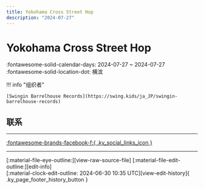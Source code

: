 ```yaml
---
title: Yokohama Cross Street Hop
description: "2024-07-27"
---
```


# Yokohama Cross Street Hop 

:fontawesome-solid-calendar-days: 2024-07-27 ~ 2024-07-27  
:fontawesome-solid-location-dot: 横滨  

!!! info "组织者"

    [Swingin Barrelhouse Records](https://swing.kids/ja_JP/swingin-barrelhouse-records)  

## 联系


---

 [:fontawesome-brands-facebook-f:{ .ky_social_links_icon }](https://www.facebook.com/events/695279786151861)

---

<div class="ky_page_footer" markdown>
<div class="ky_page_footer_trailing" markdown="span">
[:material-file-eye-outline:][view-raw-source-file]
[:material-file-edit-outline:][edit-info]
</div>
<div class="ky_page_footer_leading" markdown="span">
[:material-clock-edit-outline: 2024-06-30 10:35 UTC][view-edit-history]{ .ky_page_footer_history_button }
</div>
</div>

[view-raw-source-file]: https://github.com/swingdance/events/blob/main/2024/ja_JP/yokohama-cross-street-hop-07-2024.json "查看原始源文件"
[edit-info]: https://github.com/swingdance/events/issues/new?assignees=&labels=update+event&projects=&template=03-update_entity.yml&title=Update%20Event%3A%202024%2Fja_JP%20%E2%80%A2%20Yokohama%20Cross%20Street%20Hop&region=ja_JP&year=2024&id=yokohama-cross-street-hop-07-2024&name=Yokohama%20Cross%20Street%20Hop&org_id=swingin-barrelhouse-records "编辑信息"

[view-edit-history]: https://github.com/swingdance/events/commits/main/2024/ja_JP/yokohama-cross-street-hop-07-2024.json "查看编辑历史"
